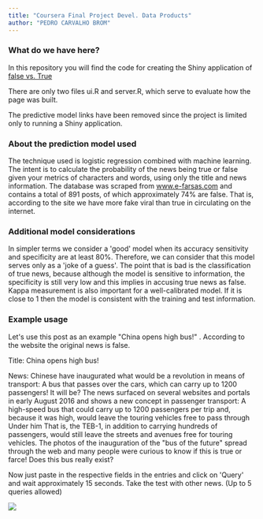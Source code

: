 ```yaml
---
title: "Coursera Final Project Devel. Data Products"
author: "PEDRO CARVALHO BROM"
---
```


### **What do we have here?**

In this repository you will find the code for creating the Shiny application of [false vs. True](https://supermetrica.shinyapps.io/efarsas/)

There are only two files ui.R and server.R, which serve to evaluate how the page was built.

The predictive model links have been removed since the project is limited only to running a Shiny application.

### **About the prediction model used**

The technique used is logistic regression combined with machine learning. The intent is to calculate the probability of the news being true or false given your metrics of characters and words, using only the title and news information. The database was scraped from www.e-farsas.com and contains a total of 891 posts, of which approximately 74% are false. That is, according to the site we have more fake viral than true in circulating on the internet.

### **Additional model considerations**

In simpler terms we consider a 'good' model when its accuracy sensitivity and specificity are at least 80%. Therefore, we can consider that this model serves only as a 'joke of a guess'. The point that is bad is the classification of true news, because although the model is sensitive to information, the specificity is still very low and this implies in accusing true news as false. Kappa measurement is also important for a well-calibrated model. If it is close to 1 then the model is consistent with the training and test information.

### **Example usage**

Let's use this post as an example "China opens high bus!" . According to the website the original news is false.

Title: China opens high bus!

News: Chinese have inaugurated what would be a revolution in means of transport: A bus that passes over the cars, which can carry up to 1200 passengers! It will be? The news surfaced on several websites and portals in early August 2016 and shows a new concept in passenger transport: A high-speed bus that could carry up to 1200 passengers per trip and, because it was high, would leave the touring vehicles free to pass through Under him That is, the TEB-1, in addition to carrying hundreds of passengers, would still leave the streets and avenues free for touring vehicles. The photos of the inauguration of the "bus of the future" spread through the web and many people were curious to know if this is true or farce! Does this bus really exist?

Now just paste in the respective fields in the entries and click on 'Query' and wait approximately 15 seconds. Take the test with other news. (Up to 5 queries allowed)

<img align="left" img src="https://www.dropbox.com/s/lht79f56a016hpm/print_efarsas.jpg?dl=1"/>
